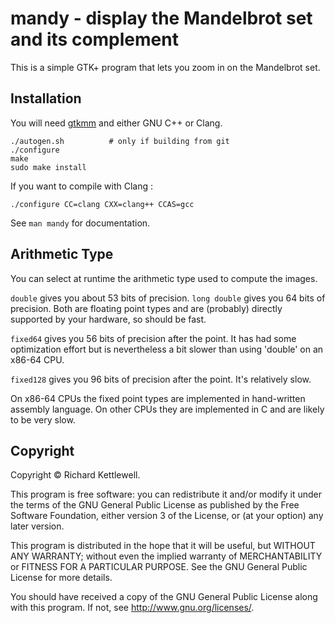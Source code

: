#	mandy - display the Mandelbrot set and its complement

This is a simple GTK+ program that lets you zoom in on the Mandelbrot
set.

## Installation

You will need [gtkmm](https://www.gtkmm.org) and either GNU C++ or Clang.

```
./autogen.sh          # only if building from git
./configure
make
sudo make install
```

If you want to compile with Clang :

```
./configure CC=clang CXX=clang++ CCAS=gcc
```

See `man mandy` for documentation.

## Arithmetic Type

You can select at runtime the arithmetic type used to compute the images.

`double` gives you about 53 bits of precision.  `long double` gives
you 64 bits of precision.  Both are floating point types and are
(probably) directly supported by your hardware, so should be fast.

`fixed64` gives you 56 bits of precision after the point.  It has had
some optimization effort but is nevertheless a bit slower than using
'double' on an x86-64 CPU.

`fixed128` gives you 96 bits of precision after the point.  It's
relatively slow.

On x86-64 CPUs the fixed point types are implemented in hand-written
assembly language.  On other CPUs they are implemented in C and are
likely to be very slow.

## Copyright

Copyright © Richard Kettlewell.

This program is free software: you can redistribute it and/or modify
it under the terms of the GNU General Public License as published by
the Free Software Foundation, either version 3 of the License, or
(at your option) any later version.

This program is distributed in the hope that it will be useful,
but WITHOUT ANY WARRANTY; without even the implied warranty of
MERCHANTABILITY or FITNESS FOR A PARTICULAR PURPOSE.  See the
GNU General Public License for more details.

You should have received a copy of the GNU General Public License
along with this program.  If not, see <http://www.gnu.org/licenses/>.
